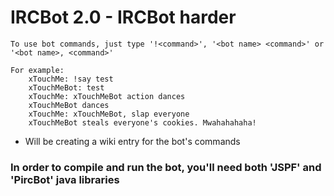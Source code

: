 # IRCBot 2.0 - IRCBot harder

	To use bot commands, just type '!<command>', '<bot name> <command>' or '<bot name>, <command>'
	
	For example:
		xTouchMe: !say test
		xTouchMeBot: test
		xTouchMe: xTouchMeBot action dances
		xTouchMeBot dances
		xTouchMe: xTouchMeBot, slap everyone
		xTouchMeBot steals everyone's cookies. Mwahahahaha!
	
* Will be creating a wiki entry for the bot's commands

### In order to compile and run the bot, you'll need both 'JSPF' and 'PircBot' java libraries